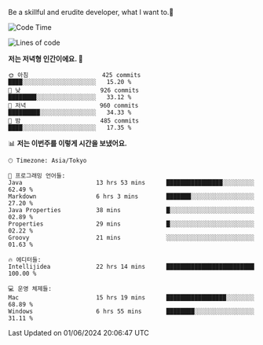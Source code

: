 Be a skillful and erudite developer, what I want to.👶

<!--START_SECTION:waka-->
![Code Time](http://img.shields.io/badge/Code%20Time-860%20hrs%2015%20mins-blue)

![Lines of code](https://img.shields.io/badge/%EC%A0%80%EB%8A%94%20%EC%97%AC%ED%83%9C%EA%B9%8C%EC%A7%80%20-2.1%20million%20%EC%A4%84%EC%9D%98%20%EC%BD%94%EB%93%9C%EB%A5%BC%20%EC%9E%91%EC%84%B1%ED%96%88%EC%96%B4%EC%9A%94.-blue)

**저는 저녁형 인간이에요. 🦉** 

```text
🌞 아침                     425 commits         ████░░░░░░░░░░░░░░░░░░░░░   15.20 % 
🌆 낮　                     926 commits         ████████░░░░░░░░░░░░░░░░░   33.12 % 
🌃 저녁                     960 commits         █████████░░░░░░░░░░░░░░░░   34.33 % 
🌙 밤　                     485 commits         ████░░░░░░░░░░░░░░░░░░░░░   17.35 % 
```


📊 **저는 이번주를 이렇게 시간을 보냈어요.** 

```text
🕑︎ Timezone: Asia/Tokyo

💬 프로그래밍 언어들: 
Java                     13 hrs 53 mins      ████████████████░░░░░░░░░   62.49 % 
Markdown                 6 hrs 3 mins        ███████░░░░░░░░░░░░░░░░░░   27.20 % 
Java Properties          38 mins             █░░░░░░░░░░░░░░░░░░░░░░░░   02.89 % 
Properties               29 mins             █░░░░░░░░░░░░░░░░░░░░░░░░   02.22 % 
Groovy                   21 mins             ░░░░░░░░░░░░░░░░░░░░░░░░░   01.63 % 

🔥 에디터들: 
Intellijidea             22 hrs 14 mins      █████████████████████████   100.00 % 

💻 운영 체제들: 
Mac                      15 hrs 19 mins      █████████████████░░░░░░░░   68.89 % 
Windows                  6 hrs 55 mins       ████████░░░░░░░░░░░░░░░░░   31.11 % 
```


 Last Updated on 01/06/2024 20:06:47 UTC
<!--END_SECTION:waka-->

